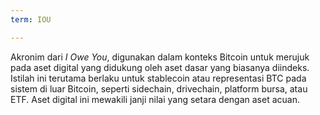 ```yaml
---
term: IOU

---
```

Akronim dari _I Owe You_, digunakan dalam konteks Bitcoin untuk merujuk pada aset digital yang didukung oleh aset dasar yang biasanya diindeks. Istilah ini terutama berlaku untuk stablecoin atau representasi BTC pada sistem di luar Bitcoin, seperti sidechain, drivechain, platform bursa, atau ETF. Aset digital ini mewakili janji nilai yang setara dengan aset acuan.